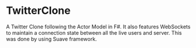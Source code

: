 # TwitterClone
A Twitter Clone following the Actor Model in F#. It also features WebSockets to maintain a connection state between all the live users and server. This was done by using Suave framework.
